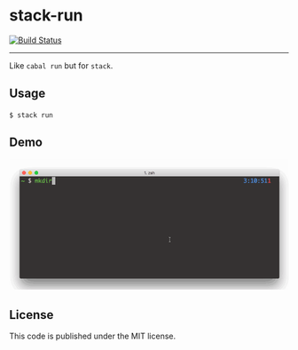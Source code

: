 # stack-run
[![Build Status](https://travis-ci.org/yamadapc/stack-run.svg?branch=master)](https://travis-ci.org/yamadapc/stack-run)
- - -
Like `cabal run` but for `stack`.

## Usage

```
$ stack run
```

## Demo
![](/demo.gif)

## License
This code is published under the MIT license.
